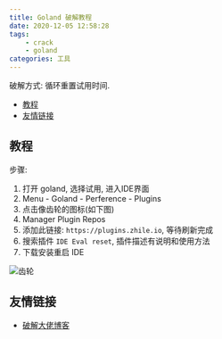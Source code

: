 ```yaml
---
title: Goland 破解教程
date: 2020-12-05 12:58:28
tags:
    - crack
    - goland
categories: 工具
---
```


破解方式: 循环重置试用时间.

<!-- more -->

- [教程](#教程)
- [友情链接](#友情链接)

## 教程

步骤:

1. 打开 goland, 选择试用, 进入IDE界面
2. Menu - Goland - Perference - Plugins
3. 点击像齿轮的图标(如下图)
4. Manager Plugin Repos
5. 添加此链接: `https://plugins.zhile.io`, 等待刷新完成
6. 搜索插件 `IDE Eval reset`, 插件描述有说明和使用方法
7. 下载安装重启 IDE

![齿轮](../img/Snipaste_2020-12-05_13-03-28.png)

## 友情链接

- [破解大佬博客](https://zhile.io/)